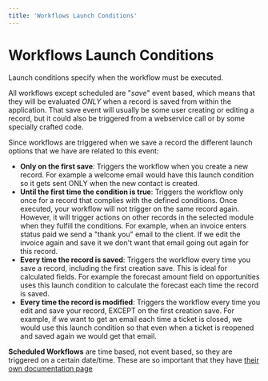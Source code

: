```yaml
---
title: 'Workflows Launch Conditions'
---
```


Workflows Launch Conditions
===========================

Launch conditions specify when the workflow must be executed.

All workflows except scheduled are "*save*" event based, which means
that they will be evaluated *ONLY* when a record is saved from within
the application. That save event will usually be some user creating or
editing a record, but it could also be triggered from a webservice call
or by some specially crafted code.

Since workflows are triggered when we save a record the different launch
options that we have are related to this event:

-   **Only on the first save**: Triggers the workflow when you create a
    new record. For example a welcome email would have this launch
    condition so it gets sent ONLY when the new contact is created.
-   **Until the first time the condition is true**: Triggers the
    workflow only once for a record that complies with the defined
    conditions. Once executed, your workflow will not trigger on the
    same record again. However, it will trigger actions on other records
    in the selected module when they fulfill the conditions. For
    example, when an invoice enters status paid we send a "thank you"
    email to the client. If we edit the invoice again and save it we
    don't want that email going out again for this record.
-   **Every time the record is saved**: Triggers the workflow every time
    you save a record, including the first creation save. This is ideal
    for calculated fields. For example the forecast amount field on
    opportunities uses this launch condition to calculate the forecast
    each time the record is saved.
-   **Every time the record is modified**: Triggers the workflow every
    time you edit and save your record, EXCEPT on the first creation
    save. For example, if we want to get an email each time a ticket is
    closed, we would use this launch condition so that even when a
    ticket is reopened and saved again we would get that email.

**Scheduled Workflows** are time based, not event based, so they are
triggered on a certain date/time. These are so important that they have
[their own documentation page](/en/scheduled_workflows)

